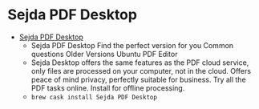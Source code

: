 # Sejda PDF Desktop
- [Sejda PDF Desktop](https://www.sejda.com/desktop)
  -  Sejda PDF Desktop Find the perfect version for you Common questions Older Versions Ubuntu PDF Editor
  - Sejda Desktop offers the same features as the PDF cloud service, only files are processed on your computer, not in the cloud. Offers peace of mind privacy, perfectly suitable for business. Try all the PDF tasks online. Install for offline processing.
  - `brew cask install Sejda PDF Desktop`
